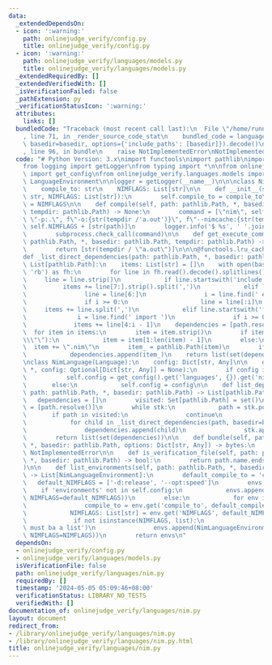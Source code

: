 ```yaml
---
data:
  _extendedDependsOn:
  - icon: ':warning:'
    path: onlinejudge_verify/config.py
    title: onlinejudge_verify/config.py
  - icon: ':warning:'
    path: onlinejudge_verify/languages/models.py
    title: onlinejudge_verify/languages/models.py
  _extendedRequiredBy: []
  _extendedVerifiedWith: []
  _isVerificationFailed: false
  _pathExtension: py
  _verificationStatusIcon: ':warning:'
  attributes:
    links: []
  bundledCode: "Traceback (most recent call last):\n  File \"/home/runner/.local/lib/python3.10/site-packages/onlinejudge_verify/documentation/build.py\"\
    , line 71, in _render_source_code_stat\n    bundled_code = language.bundle(stat.path,\
    \ basedir=basedir, options={'include_paths': [basedir]}).decode()\n  File \"/home/runner/.local/lib/python3.10/site-packages/onlinejudge_verify/languages/python.py\"\
    , line 96, in bundle\n    raise NotImplementedError\nNotImplementedError\n"
  code: "# Python Version: 3.x\nimport functools\nimport pathlib\nimport subprocess\n\
    from logging import getLogger\nfrom typing import *\n\nfrom onlinejudge_verify.config\
    \ import get_config\nfrom onlinejudge_verify.languages.models import Language,\
    \ LanguageEnvironment\n\nlogger = getLogger(__name__)\n\n\nclass NimLanguageEnvironment(LanguageEnvironment):\n\
    \    compile_to: str\n    NIMFLAGS: List[str]\n\n    def __init__(self, *, compile_to:\
    \ str, NIMFLAGS: List[str]):\n        self.compile_to = compile_to\n        self.NIMFLAGS\
    \ = NIMFLAGS\n\n    def compile(self, path: pathlib.Path, *, basedir: pathlib.Path,\
    \ tempdir: pathlib.Path) -> None:\n        command = [\"nim\", self.compile_to,\
    \ \"-p:.\", f\"-o:{str(tempdir /'a.out')}\", f\"--nimcache:{str(tempdir)}\"] +\
    \ self.NIMFLAGS + [str(path)]\n        logger.info('$ %s', ' '.join(command))\n\
    \        subprocess.check_call(command)\n\n    def get_execute_command(self, path:\
    \ pathlib.Path, *, basedir: pathlib.Path, tempdir: pathlib.Path) -> List[str]:\n\
    \        return [str(tempdir / \"a.out\")]\n\n\n@functools.lru_cache(maxsize=None)\n\
    def _list_direct_dependencies(path: pathlib.Path, *, basedir: pathlib.Path) ->\
    \ List[pathlib.Path]:\n    items: List[str] = []\n    with open(basedir / path,\
    \ 'rb') as fh:\n        for line in fh.read().decode().splitlines():\n       \
    \     line = line.strip()\n            if line.startswith('include'):\n      \
    \          items += line[7:].strip().split(',')\n            elif line.startswith('import'):\n\
    \                line = line[6:]\n                i = line.find(' except ')\n\
    \                if i >= 0:\n                    line = line[:i]\n           \
    \     items += line.split(',')\n            elif line.startswith('from'):\n  \
    \              i = line.find(' import ')\n                if i >= 0:\n       \
    \             items += line[4:i - 1]\n    dependencies = [path.resolve()]\n  \
    \  for item in items:\n        item = item.strip()\n        if item.startswith(\"\
    \\\"\"):\n            item = item[1:len(item) - 1]\n        else:\n          \
    \  item += \".nim\"\n        item_ = pathlib.Path(item)\n        if item_.exists():\n\
    \            dependencies.append(item_)\n    return list(set(dependencies))\n\n\
    \nclass NimLanguage(Language):\n    config: Dict[str, Any]\n\n    def __init__(self,\
    \ *, config: Optional[Dict[str, Any]] = None):\n        if config is None:\n \
    \           self.config = get_config().get('languages', {}).get('nim', {})\n \
    \       else:\n            self.config = config\n\n    def list_dependencies(self,\
    \ path: pathlib.Path, *, basedir: pathlib.Path) -> List[pathlib.Path]:\n     \
    \   dependencies = []\n        visited: Set[pathlib.Path] = set()\n        stk\
    \ = [path.resolve()]\n        while stk:\n            path = stk.pop()\n     \
    \       if path in visited:\n                continue\n            visited.add(path)\n\
    \            for child in _list_direct_dependencies(path, basedir=basedir):\n\
    \                dependencies.append(child)\n                stk.append(child)\n\
    \        return list(set(dependencies))\n\n    def bundle(self, path: pathlib.Path,\
    \ *, basedir: pathlib.Path, options: Dict[str, Any]) -> bytes:\n        raise\
    \ NotImplementedError\n\n    def is_verification_file(self, path: pathlib.Path,\
    \ *, basedir: pathlib.Path) -> bool:\n        return path.name.endswith(\"_test.nim\"\
    )\n\n    def list_environments(self, path: pathlib.Path, *, basedir: pathlib.Path)\
    \ -> List[NimLanguageEnvironment]:\n        default_compile_to = 'cpp'\n     \
    \   default_NIMFLAGS = ['-d:release', '--opt:speed']\n        envs = []\n    \
    \    if 'environments' not in self.config:\n            envs.append(NimLanguageEnvironment(compile_to=default_compile_to,\
    \ NIMFLAGS=default_NIMFLAGS))\n        else:\n            for env in self.config['environments']:\n\
    \                compile_to = env.get('compile_to', default_compile_to)\n    \
    \            NIMFLAGS: List[str] = env.get('NIMFLAGS', default_NIMFLAGS)\n   \
    \             if not isinstance(NIMFLAGS, list):\n                    raise RuntimeError('NIMFLAGS\
    \ must ba a list')\n                envs.append(NimLanguageEnvironment(compile_to=compile_to,\
    \ NIMFLAGS=NIMFLAGS))\n        return envs\n"
  dependsOn:
  - onlinejudge_verify/config.py
  - onlinejudge_verify/languages/models.py
  isVerificationFile: false
  path: onlinejudge_verify/languages/nim.py
  requiredBy: []
  timestamp: '2024-05-05 05:09:46+08:00'
  verificationStatus: LIBRARY_NO_TESTS
  verifiedWith: []
documentation_of: onlinejudge_verify/languages/nim.py
layout: document
redirect_from:
- /library/onlinejudge_verify/languages/nim.py
- /library/onlinejudge_verify/languages/nim.py.html
title: onlinejudge_verify/languages/nim.py
---
```

